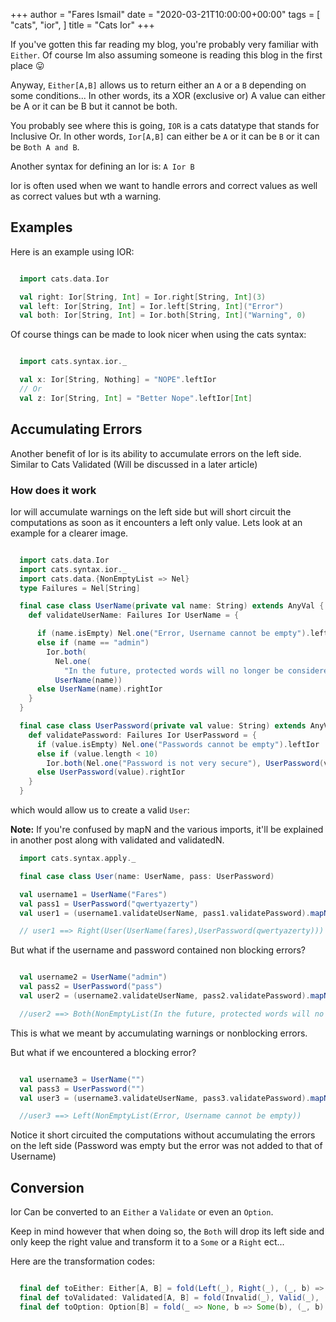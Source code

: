 +++
author = "Fares Ismail"
date = "2020-03-21T10:00:00+00:00"
tags = [
    "cats",
    "ior",
]
title = "Cats Ior"
+++

If you've gotten this far reading my blog, you're probably very familiar with ``Either``. Of course Im also assuming someone is reading this blog in the first place 😛

Anyway, ``Either[A,B]`` allows us to return either an ``A`` or a ``B`` depending on some conditions... In other words, its a XOR (exclusive or) A value can either be A or it can be B but it cannot be both.

You probably see where this is going, ``IOR`` is a cats datatype that stands for Inclusive Or. In other words, ``Ior[A,B]`` can either be `A` or it can be `B` or it can be `Both A and B`.

Another syntax for defining an Ior is: ``A Ior B``

Ior is often used when we want to handle errors and correct values as well as correct values but wth a warning.

## Examples

Here is an example using IOR:

```scala

  import cats.data.Ior

  val right: Ior[String, Int] = Ior.right[String, Int](3)
  val left: Ior[String, Int] = Ior.left[String, Int]("Error")
  val both: Ior[String, Int] = Ior.both[String, Int]("Warning", 0)

```

Of course things can be made to look nicer when using the cats syntax:

```scala

  import cats.syntax.ior._

  val x: Ior[String, Nothing] = "NOPE".leftIor
  // Or
  val z: Ior[String, Int] = "Better Nope".leftIor[Int]

```

## Accumulating Errors

Another benefit of Ior is its ability to accumulate errors on the left side. Similar to Cats Validated (Will be discussed in a later article)

### How does it work

Ior will accumulate warnings on the left side but will short circuit the computations as soon as it encounters a left only value.
Lets look at an example for a clearer image.

```scala

  import cats.data.Ior
  import cats.syntax.ior._
  import cats.data.{NonEmptyList => Nel}
  type Failures = Nel[String]

  final case class UserName(private val name: String) extends AnyVal {
    def validateUserName: Failures Ior UserName = {

      if (name.isEmpty) Nel.one("Error, Username cannot be empty").leftIor
      else if (name == "admin")
        Ior.both(
          Nel.one(
            "In the future, protected words will no longer be considered valid"),
          UserName(name))
      else UserName(name).rightIor
    }
  }

  final case class UserPassword(private val value: String) extends AnyVal {
    def validatePassword: Failures Ior UserPassword = {
      if (value.isEmpty) Nel.one("Passwords cannot be empty").leftIor
      else if (value.length < 10)
        Ior.both(Nel.one("Password is not very secure"), UserPassword(value))
      else UserPassword(value).rightIor
    }
  }

```

which would allow us to create a valid ``User``:

**Note:** If you're confused by mapN and the various imports, it'll be explained in another post along with validated and validatedN.

```scala
  import cats.syntax.apply._

  final case class User(name: UserName, pass: UserPassword)

  val username1 = UserName("Fares")
  val pass1 = UserPassword("qwertyazerty")
  val user1 = (username1.validateUserName, pass1.validatePassword).mapN(User)

  // user1 ==> Right(User(UserName(fares),UserPassword(qwertyazerty)))
```

But what if the username and password contained non blocking errors?

```scala

  val username2 = UserName("admin")
  val pass2 = UserPassword("pass")
  val user2 = (username2.validateUserName, pass2.validatePassword).mapN(User)

  //user2 ==> Both(NonEmptyList(In the future, protected words will no longer be considered valid, Password is not very secure),User(UserName(admin),UserPassword(pass)))

```

This is what we meant by accumulating warnings or nonblocking errors.

But what if we encountered a blocking error?

```scala

  val username3 = UserName("")
  val pass3 = UserPassword("")
  val user3 = (username3.validateUserName, pass3.validatePassword).mapN(User)

  //user3 ==> Left(NonEmptyList(Error, Username cannot be empty))

```

Notice it short circuited the computations without accumulating the errors on the left side (Password was empty but the error was not added to that of Username)

## Conversion

Ior Can be converted to an ``Either`` a ``Validate`` or even an ``Option``.

Keep in mind however that when doing so, the ``Both`` will drop its left side and only keep the right value and transform it to a ``Some`` or a ``Right`` ect...

Here are the transformation codes:

```scala

  final def toEither: Either[A, B] = fold(Left(_), Right(_), (_, b) => Right(b))
  final def toValidated: Validated[A, B] = fold(Invalid(_), Valid(_), (_, b) => Valid(b))
  final def toOption: Option[B] = fold(_ => None, b => Some(b), (_, b) => Some(b))

```
